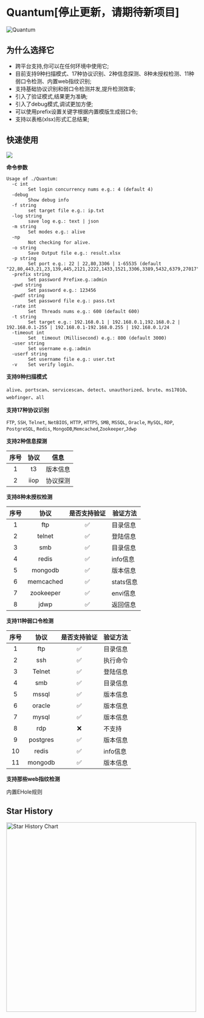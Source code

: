 # Quantum[停止更新，请期待新项目]
![Quantum](https://socialify.git.ci/outmansec/Quantum/image?description=1&forks=1&issues=1&language=1&logo=https%3A%2F%2Fcdn.worldvectorlogo.com%2Flogos%2Fgo-8.svg&name=1&owner=1&pattern=Solid&pulls=1&stargazers=1&theme=Auto)

## 为什么选择它

- 跨平台支持,你可以在任何环境中使用它;
- 目前支持9种扫描模式、17种协议识别、2种信息探测、8种未授权检测、11种弱口令检测、内置web指纹识别;
- 支持基础协议识别和弱口令检测并发,提升检测效率;
- 引入了验证模式,结果更为准确;
- 引入了debug模式,调试更加方便;
- 可以使用prefix设置关键字根据内置模版生成弱口令;
- 支持以表格(xlsx)形式汇总结果;
  
## 快速使用

![](https://github.com/outmansec/Quantum/blob/master/images/demo.svg)

**命令参数**

```
Usage of ./Quantum:
  -c int
    	Set login concurrency nums e.g.: 4 (default 4)
  -debug
    	Show debug info
  -f string
    	set target file e.g.: ip.txt
  -log string
    	save log e.g.: text | json
  -m string
    	Set modes e.g.: alive
  -np
    	Not checking for alive.
  -o string
    	Save Output file e.g.: result.xlsx
  -p string
    	Set port e.g.: 22 | 22,80,3306 | 1-65535 (default "22,80,443,21,23,139,445,2121,2222,1433,1521,3306,3389,5432,6379,27017")
  -prefix string
    	Set password Prefixe.g.:admin
  -pwd string
    	Set password e.g.: 123456
  -pwdf string
    	Set password file e.g.: pass.txt
  -rate int
    	Set  Threads nums e.g.: 600 (default 600)
  -t string
    	Set target e.g.: 192.168.0.1 | 192.168.0.1,192.168.0.2 | 192.168.0.1-255 | 192.168.0.1-192.168.0.255 | 192.168.0.1/24
  -timeout int
    	Set  timeout (Millisecond) e.g.: 800 (default 3000)
  -user string
    	Set username e.g.:admin
  -userf string
    	Set username file e.g.: user.txt
  -v	Set verify login.
```

**支持9种扫描模式**

`alive`、`portscan`、`servicescan`、`detect`、`unauthorized`、`brute`、`ms17010`、`webfinger`、`all`

**支持17种协议识别**

`FTP`, `SSH`, `Telnet`, `NetBIOS`, `HTTP`, `HTTPS`, `SMB`, `MSSQL`, `Oracle`, `MySQL`, `RDP`, `PostgreSQL`, `Redis`, `MongoDB`,`Memcached`,`Zookeeper`,`Jdwp`

**支持2种信息探测**

| 序号  | 协议 | 信息 |
| :------:  | :------: | -------- |
|1|   t3   | 版本信息 |
|2|   iiop  | 协议探测 |

**支持8种未授权检测**

| 序号  | 协议 | 是否支持验证 | 验证方法 |
| :------: | :------: | :------: | -------- |
|1|   ftp    | ✅ | 目录信息 |
|2|     telnet  | ✅ | 登陆信息 |
|3|   smb  | ✅ | 目录信息 |
|4|   redis   | ✅ | info信息 |
|5|  mongodb  | ✅ | 版本信息 |
|6|  memcached  | ✅ | stats信息 |
|7|  zookeeper  | ✅ | envi信息 |
|8|  jdwp  | ✅ | 返回信息 |

**支持11种弱口令检测**

| 序号 | 协议 | 是否支持验证 | 验证方法 |
| :------: | :------: | :------: | -------- |
|1|    ftp    | ✅ | 目录信息 |
|2|    ssh    | ✅ | 执行命令 |
|3|    Telnet  | ✅ | 登陆信息 |
|4|    smb    | ✅ | 目录信息 |
|5|    mssql   | ✅ | 版本信息 |
|6|   oracle  | ✅ | 版本信息 |
|7|   mysql   | ✅ | 版本信息 |
|8|   rdp    | ❌ | 不支持 |
|9|   postgres | ✅ | 版本信息 |
|10|   redis   | ✅ | info信息 |
|11|  mongodb  | ✅ | 版本信息 |

**支持那些web指纹检测**

内置EHole规则

## Star History

<a href="https://github.com/outmansec/Quantum/stargazers">
    <img width="500" alt="Star History Chart" src="https://api.star-history.com/svg?repos=outmansec/Quantum&type=Date">
</a> 


